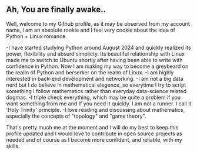 ## Ah, You are finally awake.. 

Well, welcome to my Github profile, as it may be observed from my account name, I am an absolute rookie and I feel very cookie about the idea of Python + Linux romance.

  -I have started studying Python around August 2024 and quickly realized its power, flexibility and absurd simplicty. Its beautiful relationship with Linux made me to switch to Ubuntu shortly after having been able to write with confidence in Python. Now I am making my way to become a greybeard on the realm of Python and berserker on the realm of Linux.
  -I am highly interested in back-end development and networking.
  -I am not a big data nerd but I do believe in mathematical elegence, so everytime I try to script something I follow mathematics rather than everyday data-science related dogmas.
  -I triple check everything, which may be quite a problem if you want something from me and If you need it quickly. I am not a runner. I call it 'Holy Trinity' principle.
  -I love reading and discussing about mathematics, especially the concepts of "topology" and "game theory".

That's pretty much me at the moment and I will do my best to keep this profile updated and I would love to contribute in open source projects as needed and of course as I become more confident, and reliable, with my skills.  
